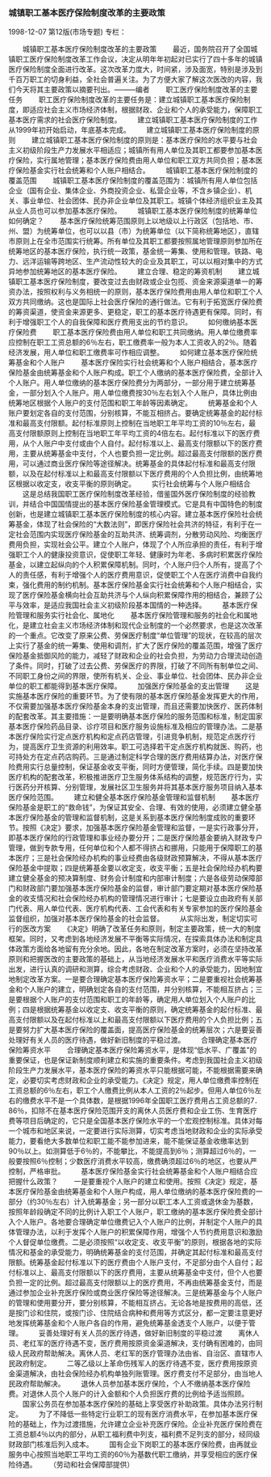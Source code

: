 ### 城镇职工基本医疗保险制度改革的主要政策

1998-12-07
第12版(市场专题)
专栏：

　　城镇职工基本医疗保险制度改革的主要政策
　　最近，国务院召开了全国城镇职工医疗保险制度改革工作会议，决定从明年年初起对已实行了四十多年的城镇医疗保险制度全面进行改革。这次改革力度大，时间紧，涉及面宽，特别是涉及到千百万职工的切身利益，全社会普遍关注。为了方便大家了解这次医改的内容，我们今天将其主要政策以摘要刊出。———编者
　　职工医疗保险制度改革的主要任务
　　职工医疗保险制度改革的主要任务是：建立城镇职工基本医疗保险制度，即适应社会主义市场经济体制，根据财政、企业和个人的承受能力，保障职工基本医疗需求的社会医疗保险制度。
　　建立城镇职工基本医疗保险制度的工作从1999年初开始启动，年底基本完成。
　　建立城镇职工基本医疗保险制度的原则
　　建立城镇职工基本医疗保险制度的原则是：基本医疗保险的水平要与社会主义初级阶段生产力发展水平相适应；城镇所有用人单位及其职工都要参加基本医疗保险，实行属地管理；基本医疗保险费由用人单位和职工双方共同负担；基本医疗保险基金实行社会统筹和个人账户相结合。
　　城镇职工基本医疗保险制度的覆盖范围
　　城镇职工基本医疗保险制度的覆盖范围为：城镇所有用人单位包括企业（国有企业、集体企业、外商投资企业、私营企业等，不含乡镇企业）、机关、事业单位、社会团体、民办非企业单位及其职工。城镇个体经济组织业主及其从业人员也可以参加基本医疗保险。
　　城镇职工基本医疗保险制度的统筹单位如何确定？
　　基本医疗保险统筹范围原则上以地级以上行政区（包括地、市、州、盟）为统筹单位，也可以以县（市）为统筹单位（以下简称统筹地区），直辖市原则上在全市范围实行统筹。所有单位及其职工都要按照属地管理原则参加所在统筹地区的基本医疗保险，执行统一政策，基金统一筹集、使用和管理。铁路、电力、远洋运输等跨地区、生产流动性较大的企业及其职工，可以以相对集中的方式异地参加统筹地区的基本医疗保险。
　　建立合理、稳定的筹资机制
　　建立城镇职工基本医疗保险制度，要改变过去由财政或企业包揽、资金来源渠道单一的筹资办法，按照权利与义务相统一的原则，基本医疗保险费用由用人单位和职工个人双方共同缴纳。这也是国际上社会医疗保险的通行做法。它有利于拓宽医疗保险费的筹资渠道，使资金来源更多、更稳定，职工的基本医疗待遇更有保障。同时，有利于增强职工个人的自我保障和医疗费用支出的节约意识。
　　如何缴纳基本医疗保险费
　　职工基本医疗保险费由用人单位和职工共同缴纳。用人单位缴费率应控制在职工工资总额的6％左右，职工缴费率一般为本人工资收入的2％。随着经济发展，用人单位和职工缴费率可作相应调整。
　　如何建立基本医疗保险统筹基金和个人账户
　　基本医疗保险实行社会统筹和个人账户相结合，基本医疗保险基金由统筹基金和个人账户构成。职工个人缴纳的基本医疗保险费，全部计入个人账户。用人单位缴纳的基本医疗保险费分为两部分，一部分用于建立统筹基金，一部分划入个人账户。用人单位缴费按30％左右划入个人账户，具体比例由统筹地区根据个人账户的支付范围和职工年龄等因素确定。
　　统筹基金和个人账户要划定各自的支付范围，分别核算，不能互相挤占。要确定统筹基金的起付标准和最高支付限额。起付标准原则上控制在当地职工年平均工资的10％左右，最高支付限额原则上控制在当地职工年平均工资的4倍左右。起付标准以下的医疗费用，从个人账户中支付或由个人自付。起付标准以上、最高支付限额以下的医疗费用，主要从统筹基金中支付，个人也要负担一定比例。超过最高支付限额的医疗费用，可以通过商业医疗保险等途径解决。统筹基金的具体起付标准和最高支付限额，以及在起付标准以上和最高支付限额以下医疗费用的个人负担比例，由统筹地区根据以收定支，收支平衡的原则确定。
　　实行社会统筹与个人账户相结合
　　这是总结我国职工医疗保险制度改革经验，借鉴国外医疗保险制度的经验教训，并结合中国国情提出的基本医疗保险基金管理模式。它是具有中国特色的制度创新，也是建立城镇职工基本医疗保险制度的核心内容。建立基本医疗保险社会统筹基金，体现了社会保险的“大数法则”，即医疗保险社会共济的特征，有利于在一定社会范围内实现医疗保险基金的互助共济、统筹调剂，分散劳动风险、均衡医疗费用负担，实现社会公平。建立个人账户，体现了个人所应承担的责任，有利于增强职工个人的健康投资意识，促使职工年轻、健康时为年老、多病时积累医疗保险基金，以建立起纵向的个人积累保障机制。同时，个人账户归个人所有，提高了个人的责任感，有利于增强个人的医疗费用意识，促使职工个人在医疗消费中自我约束，强化费用的制约机制。基本医疗保险基金实行社会统筹和个人账户相结合，实现了医疗保险基金横向社会互助共济与个人纵向积累保障作用的相结合，兼顾了公平与效率，是适应我国社会主义初级阶段基本国情的一种选择。
　　基本医疗保险管理和服务实行社会化、属地化
　　基本医疗保险管理和服务的社会化和属地化，是建立社会主义市场经济体制和现代企业制度的一个必然要求，也是这次改革的一个重点。它改变了原来公费、劳保医疗制度“单位管理”的现状，在较高的层次上实行了基金的统一筹集、使用和调剂，扩大了医疗保险的覆盖范围，增强了医疗保险基金抵御风险的能力，减轻了财政和企业的社会负担，为劳动力合理流动创造了条件。同时，打破了过去公费、劳保医疗的界限，打破了不同所有制单位之间、不同职工身份之间的界限，使所有机关、企业、事业单位、社会团体、民办非企业单位的职工都能得到基本医疗保障。
　　加强医疗保险基金的支出管理
　　这是实施基本医疗保险的重要环节。为了使有限的基本医疗保险基金发挥更大的作用，不仅需要加强基本医疗保险基金本身的支出管理，而且还需要加快医疗、医药体制的配套改革。其主要措施：一是要明确基本医疗保险的服务范围和标准，制定国家基本医疗保险药品目录、诊疗项目和医疗服务设施标准及相应的管理办法。二是基本医疗保险实行定点医疗机构和定点药店管理，引进竞争机制，规范定点医疗行为，提高医疗卫生资源的利用效率。职工可选择若干定点医疗机构就医、购药，也可持处方在定点药店购药。三是通过制定科学合理的医疗费用结算办法，对医疗保险费用实行总量控制，保证基金收支平衡，同时方便管理，简化手续。四是要加快医疗机构的配套改革，积极推进医疗卫生服务体系结构的调整，规范医疗行为，实行医药分开核算、分别管理，发展社区卫生服务并将其基本医疗服务项目纳入基本医疗保险范围。
　　建立和健全基本医疗保险基金管理和监督机制
　　基本医疗保险基金是职工的“救命钱”，为保证其安全、合理、有效的使用，必须建立健全基本医疗保险基金的管理和监督机制，这是关系到基本医疗保险制度成败的重要环节。按照《决定》要求，加强基本医疗保险基金管理和监督，一是实行政事分开，即基本医疗保险的行政管理和事业经办要分开；二是医疗保险基金要纳入财政专户管理，做到专款专用，任何单位和个人都不得挤占和挪用，只能用于保障职工的基本医疗；三是社会保险经办机构的事业经费由各级财政预算解决，不得从基本医疗保险基金中提取；四是统筹基金要以收定支，收支平衡；五是社会保险经办机构要建立健全基金的预决算制度、财务会计制度和内部审计制度；六是各级劳动保障部门和财政部门要加强基本医疗保险基金的监督，审计部门要定期对基本医疗保险基金的收支情况和社会保险经办机构的管理情况进行审计；七是要设立由政府有关部门代表、用人单位代表、医疗机构代表、工会代表和有关专家参加的医疗保险基金监督组织，加强对基本医疗保险基金的社会监督。
　　从实际出发，制定切实可行的医改方案
　　《决定》明确了改革任务和原则，制定主要政策，统一大的制度框架。同时，又考虑到各地经济发展不平衡等实际情况，在探索具体办法和制定具体政策方面给各地留有充分余地。因此，各地在制定改革方案时，必须在坚持改革原则和把握医改的主要政策的基础上，从当地经济发展水平和医疗消费水平等实际出发，进行认真的调研和测算，综合考虑财政、企业和个人的承受能力，因地制宜地制定改革方案。一是要合理确定基本医疗保险筹资水平；二是要重视社会统筹基金和个人账户的建立，明确划定各自的支付范围，并分别核算，不能相互挤占；三是要根据个人账户的支付范围和职工的年龄等，确定用人单位划入个人账户的比例；四是根据统筹基金以收定支、收支平衡的原则，确定统筹基金的起付标准、最高支付限额以及在起付标准以上和最高支付限额以下医疗费用的个人负担比例；五是要努力扩大基本医疗保险的覆盖面，提高医疗保险基金的统筹层次；六是要妥善处理好有关人员的医疗待遇，做好新旧制度的平稳过渡。
　　合理确定基本医疗保险筹资水平
　　合理确定基本医疗保险筹资水平，是体现“低水平、广覆盖”的重要保证，也是保证新制度顺利建立和实施的重要条件。考虑到我国社会主义初级阶段生产力发展水平，基本医疗保险的筹资水平只能根据可能，不能根据需要来确定，必要切实考虑财政和企业的承受能力。《决定》规定，用人单位缴费率控制在工资总额的6％左右，职工个人缴费比例从本人工资的2％起步。但用人单位6％左右的缴费水平不是一个具体数，是根据1996年全国职工医疗费用占工资总额的7．86％，扣除不在基本医疗保险范围开支的离休人员医疗费和企业工伤、生育医疗费等项目后确定的，它只是全国基本医疗保险水平的一个宏观控制标准。具体对每一个城市和地区来说，一定要进行实际测算，切实考虑当地财政和企业的实际承受能力，要看绝大多数单位和职工能不能参加进来，能不能保证基金收缴率达到90％以上。如测算低于6％的，不能攀比，不能提高到6％；测算超过6％的，一般要按照6％控制；少数医疗消费水平较高，缴费确须超过6％的地区，也要从严控制，严格审批。
　　基本医疗保险基金实行社会统筹基金和个人账户相结合应把握什么政策？
　　一是要重视个人账户的建立和使用。按照《决定》规定，基本医疗保险基金由统筹基金和个人账户构成，用人单位缴纳的基本医疗保险费的一部分（约30％左右）计入统筹基金；另一部分以职工本人工资或退休金为基数，按照年龄段确定不同的比例计入职工个人账户，职工缴纳的基本医疗保险费全部计入个人账户。各地要合理确定单位缴费记入个人账户的比例，并制定个人账户的具体管理办法，以利于发挥个人账户的积累保障作用，增强个人节约费用意识和激励个人督促单位缴费。二是必须按照“以收定支、收支平衡”的原则，根据各地的实际情况和基金的承受能力，明确统筹基金的支付范围，并确定其起付标准和最高支付限额。统筹基金起付标准以下的医疗费由个人账户支付，不足部分由个人自付；起付标准以上、最高支付限额以下的医疗费用，主要从统筹基金中支付，但个人也要负担一定的比例。超过最高支付限额以上的医疗费用，不再由统筹基金支付，而是通过参加企业补充医疗保险或商业医疗保险等途径解决。三是统筹基金与个人账户的管理和使用要分开，要分别核算，不能相互挤占。无论各地是按费用的高低，还是按门诊和住院，或按门诊、住院结合病种和费用等方式区分，都一定要注意更好地发挥统筹基金和个人账户各自的作用，避免统筹基金透支个人账户，以便于管理。
　　妥善处理好有关人员的医疗待遇，做好新旧制度的平稳过渡
　　离休人员、老红军的医疗待遇不变，医疗费用按原资金渠道解决，支付确有困难的，由同级人民政府帮助解决。离休人员、老红军的医疗管理办法由省、自治区、直辖市人民政府制定。
　　二等乙级以上革命伤残军人的医疗待遇不变，医疗费用按原资金渠道解决，由社会保险经办机构单独列账管理。医疗费支付不足部分，由当地人民政府帮助解决。
　　退休人员参加基本医疗保险，个人不缴纳基本医疗保险费。对退休人员个人账户的计入金额和个人负担医疗费的比例给予适当照顾。
　　国家公务员在参加基本医疗保险的基础上享受医疗补助政策。具体办法另行制定。
　　为了不降低一些特定行业职工的现有医疗消费水平，在参加基本医疗保险的基础上，作为过渡措施，允许建立企业补充医疗保险。企业补充医疗保险费在工资总额4％以内的部分，从职工福利费中列支，福利费不足列支的部分，经同级财政部门核准后列入成本。
　　国有企业下岗职工的基本医疗保险费，由再就业服务中心按照当地职工平均工资的60％为基数代职工缴纳，并享受相应的医疗保险待遇。
　　（劳动和社会保障部提供）
